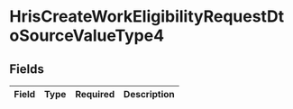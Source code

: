 # HrisCreateWorkEligibilityRequestDtoSourceValueType4


## Fields

| Field       | Type        | Required    | Description |
| ----------- | ----------- | ----------- | ----------- |
